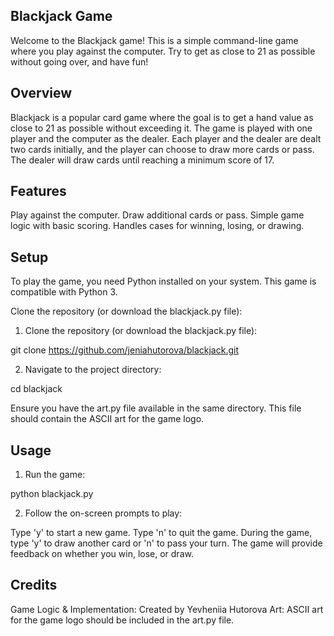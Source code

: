 ## Blackjack Game
Welcome to the Blackjack game! This is a simple command-line game where you play against the computer. Try to get as close to 21 as possible without going over, and have fun!

## Overview
Blackjack is a popular card game where the goal is to get a hand value as close to 21 as possible without exceeding it. The game is played with one player and the computer as the dealer. Each player and the dealer are dealt two cards initially, and the player can choose to draw more cards or pass. The dealer will draw cards until reaching a minimum score of 17.

## Features
Play against the computer.
Draw additional cards or pass.
Simple game logic with basic scoring.
Handles cases for winning, losing, or drawing.

## Setup
To play the game, you need Python installed on your system. This game is compatible with Python 3.

Clone the repository (or download the blackjack.py file):

1. Clone the repository (or download the blackjack.py file):

git clone https://github.com/jeniahutorova/blackjack.git

2. Navigate to the project directory:

cd blackjack

Ensure you have the art.py file available in the same directory. This file should contain the ASCII art for the game logo.

## Usage
1. Run the game:

python blackjack.py

2. Follow the on-screen prompts to play:

Type 'y' to start a new game.
Type 'n' to quit the game.
During the game, type 'y' to draw another card or 'n' to pass your turn.
The game will provide feedback on whether you win, lose, or draw.

## Credits
Game Logic & Implementation: Created by Yevheniia Hutorova
Art: ASCII art for the game logo should be included in the art.py file.
